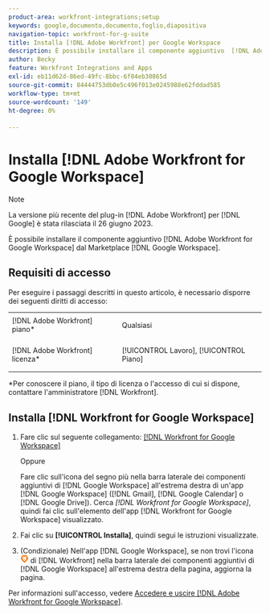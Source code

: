 ```yaml
---
product-area: workfront-integrations;setup
keywords: google,documento,documento,foglio,diapositiva
navigation-topic: workfront-for-g-suite
title: Installa [!DNL Adobe Workfront] per Google Workspace
description: È possibile installare il componente aggiuntivo  [!DNL Adobe Workfront] per Google Workspace da Google Workspace Marketplace.
author: Becky
feature: Workfront Integrations and Apps
exl-id: eb11d62d-86ed-49fc-8bbc-6f04eb30865d
source-git-commit: 84444753db0e5c496f013e0245988e62fddad585
workflow-type: tm+mt
source-wordcount: '149'
ht-degree: 0%

---
```


# Installa [!DNL Adobe Workfront for Google Workspace]

>[!NOTE]
>
>La versione più recente del plug-in [!DNL Adobe Workfront] per [!DNL Google] è stata rilasciata il 26 giugno 2023.

È possibile installare il componente aggiuntivo [!DNL Adobe Workfront for Google Workspace] dal Marketplace [!DNL Google Workspace].

## Requisiti di accesso

Per eseguire i passaggi descritti in questo articolo, è necessario disporre dei seguenti diritti di accesso:

<table style="table-layout:auto"> 
 <col> 
 <col> 
 <tbody> 
  <tr> 
   <td role="rowheader">[!DNL Adobe Workfront] piano*</td> 
   <td> <p>Qualsiasi</p> </td> 
  </tr> 
  <tr> 
   <td role="rowheader">[!DNL Adobe Workfront] licenza*</td> 
   <td> <p>[!UICONTROL Lavoro], [!UICONTROL Piano]</p> </td> 
  </tr>
   </tbody> 
</table>

&#42;Per conoscere il piano, il tipo di licenza o l&#39;accesso di cui si dispone, contattare l&#39;amministratore [!DNL Workfront].

## Installa [!DNL Workfront for Google Workspace]

1. Fare clic sul seguente collegamento: [[!DNL Workfront for Google Workspace]](https://workspace.google.com/marketplace/app/adobe_workfront/811980987828)

   Oppure

   Fare clic sull&#39;icona del segno più nella barra laterale dei componenti aggiuntivi di [!DNL Google Workspace] all&#39;estrema destra di un&#39;app [!DNL Google Workspace] ([!DNL Gmail], [!DNL Google Calendar] o [!DNL Google Drive]). Cerca *[!DNL Workfront for Google Workspace]*, quindi fai clic sull&#39;elemento dell&#39;app [!DNL Workfront for Google Workspace] visualizzato.

1. Fai clic su **[!UICONTROL Installa]**, quindi segui le istruzioni visualizzate.
1. (Condizionale) Nell&#39;app [!DNL Google Workspace], se non trovi l&#39;icona ![](assets/wf-lion-icon.png) di [!DNL Workfront] nella barra laterale dei componenti aggiuntivi di [!DNL Google Workspace] all&#39;estrema destra della pagina, aggiorna la pagina.

Per informazioni sull&#39;accesso, vedere [Accedere e uscire [!DNL Adobe Workfront for Google Workspace]](../../workfront-integrations-and-apps/workfront-for-g-suite/log-in-and-out-wf-for-gsuite.md).
